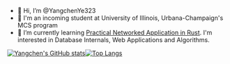 - 👋 Hi, I’m @YangchenYe323
- 👀 I'm an incoming student at University of Illinois, Urbana-Champaign's MCS program
- 🌱 I’m currently learning [Practical Networked Application in Rust](https://github.com/pingcap/talent-plan/tree/master/courses/rust). I'm interested in Database Internals, Web Applications and Algorithms. 

[![Yangchen's GitHub stats](https://github-readme-stats.vercel.app/api?username=YangchenYe323&show_icons=true)](https://github.com/anuraghazra/github-readme-stats)[![Top Langs](https://github-readme-stats.vercel.app/api/top-langs/?username=YangchenYe323&exclude_repo=talent_plan,docproject,crud&langs_count=5&layout=compact)](https://github.com/anuraghazra/github-readme-stats)



<!---
YangchenYe323/YangchenYe323 is a ✨ special ✨ repository because its `README.md` (this file) appears on your GitHub profile.
You can click the Preview link to take a look at your changes.
--->
